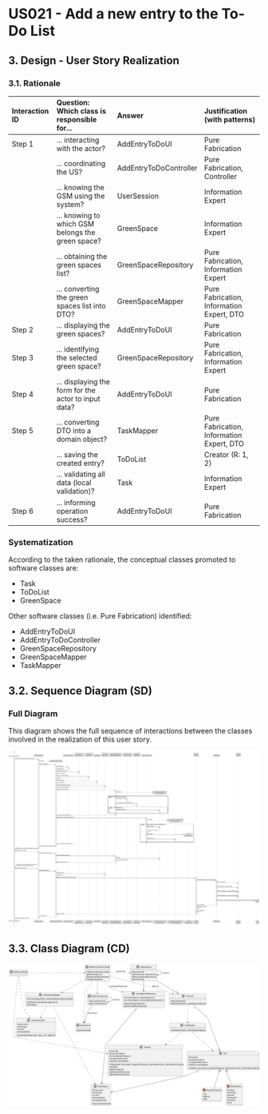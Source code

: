 # US021 - Add a new entry to the To-Do List

## 3. Design - User Story Realization

### 3.1. Rationale

| Interaction ID | Question: Which class is responsible for...           | Answer                 | Justification (with patterns)             |
|:---------------|:------------------------------------------------------|:-----------------------|:------------------------------------------|
| Step 1  		     | 	... interacting with the actor?                      | AddEntryToDoUI         | Pure Fabrication                          |
|                | ... coordinating the US?                              | AddEntryToDoController | Pure Fabrication, Controller              |
|                | ... knowing the GSM using the system?                 | UserSession            | Information Expert                        |
|                | ... knowing to which GSM belongs the green space?     | GreenSpace             | Information Expert                        |
| 			  		        | 	... obtaining the green spaces list?                 | GreenSpaceRepository   | Pure Fabrication, Information Expert      |
|                | ... converting the green spaces list into DTO?        | GreenSpaceMapper       | Pure Fabrication, Information Expert, DTO |
| Step 2  		     | ... displaying the green spaces?						                | AddEntryToDoUI         | Pure Fabrication                          |
| Step 3  		     | 	... identifying the selected green space?            | GreenSpaceRepository   | Pure Fabrication, Information Expert      |
| Step 4  		     | 	... displaying the form for the actor to input data? | AddEntryToDoUI         | Pure Fabrication                          |
| Step 5  		     | 	... converting DTO into a domain object?             | TaskMapper             | Pure Fabrication, Information Expert, DTO |
|                | ... saving the created entry?                         | ToDoList               | Creator (R: 1, 2)                         |
|                | ... validating all data (local validation)?           | Task                   | Information Expert                        |
| Step 6  		     | 	... informing operation success? 	                   | AddEntryToDoUI         | Pure Fabrication                          |

### Systematization ##

According to the taken rationale, the conceptual classes promoted to software classes are:

* Task
* ToDoList
* GreenSpace

Other software classes (i.e. Pure Fabrication) identified:

* AddEntryToDoUI
* AddEntryToDoController
* GreenSpaceRepository
* GreenSpaceMapper
* TaskMapper


## 3.2. Sequence Diagram (SD)

### Full Diagram

This diagram shows the full sequence of interactions between the classes involved in the realization of this user story.

![Sequence Diagram - Full](svg/us021-sequence-diagram-full.svg)

## 3.3. Class Diagram (CD)

![Class Diagram](svg/us021-class-diagram.svg)